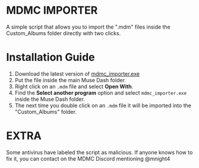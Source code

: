 # MDMC IMPORTER
A simple script that allows you to import the ".mdm" files inside the Custom_Albums folder directly with two clicks.


# Installation Guide
1) Download the latest version of [mdmc_importer.exe](https://https://github.com/MinecraftNight4/mdmc_importer)
2) Put the file inside the main Muse Dash folder.
3) Right click on an `.mdm` file and select **Open With**.
4) Find the **Select another program** option and select `mdmc_importer.exe` inside the Muse Dash folder.
5) The next time you double click on an `.mdm` file it will be imported into the "Custom_Albums" folder.

# EXTRA
Some antivirus have labeled the script as malicious. If anyone knows how to fix it, you can contact on the MDMC Discord mentioning @mnight4

